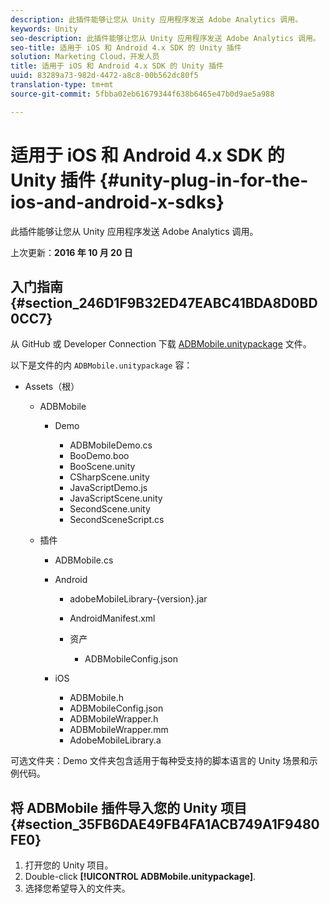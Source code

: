 ```yaml
---
description: 此插件能够让您从 Unity 应用程序发送 Adobe Analytics 调用。
keywords: Unity
seo-description: 此插件能够让您从 Unity 应用程序发送 Adobe Analytics 调用。
seo-title: 适用于 iOS 和 Android 4.x SDK 的 Unity 插件
solution: Marketing Cloud，开发人员
title: 适用于 iOS 和 Android 4.x SDK 的 Unity 插件
uuid: 83289a73-982d-4472-a8c8-00b562dc80f5
translation-type: tm+mt
source-git-commit: 5fbba02eb61679344f638b6465e47b0d9ae5a988

---
```



# 适用于 iOS 和 Android 4.x SDK 的 Unity 插件 {#unity-plug-in-for-the-ios-and-android-x-sdks}

此插件能够让您从 Unity 应用程序发送 Adobe Analytics 调用。

上次更新：**2016 年 10 月 20 日**

## 入门指南 {#section_246D1F9B32ED47EABC41BDA8D0BD0CC7}

从 GitHub 或 Developer Connection 下载 [ADBMobile.unitypackage](https://github.com/Adobe-Marketing-Cloud/mobile-services/releases) 文件。

以下是文件的内 `ADBMobile.unitypackage` 容：

* Assets（根）

   * ADBMobile

      * Demo

         * ADBMobileDemo.cs
         * BooDemo.boo
         * BooScene.unity
         * CSharpScene.unity
         * JavaScriptDemo.js
         * JavaScriptScene.unity
         * SecondScene.unity
         * SecondSceneScript.cs
   * 插件

      * ADBMobile.cs
      * Android

         * adobeMobileLibrary-{version}.jar
         * AndroidManifest.xml
         * 资产

            * ADBMobileConfig.json
      * iOS

         * ADBMobile.h
         * ADBMobileConfig.json
         * ADBMobileWrapper.h
         * ADBMobileWrapper.mm
         * AdobeMobileLibrary.a



可选文件夹：Demo 文件夹包含适用于每种受支持的脚本语言的 Unity 场景和示例代码。

## 将 ADBMobile 插件导入您的 Unity 项目 {#section_35FB6DAE49FB4FA1ACB749A1F9480FE0}

1. 打开您的 Unity 项目。
1. Double-click **[!UICONTROL ADBMobile.unitypackage]**.
1. 选择您希望导入的文件夹。

